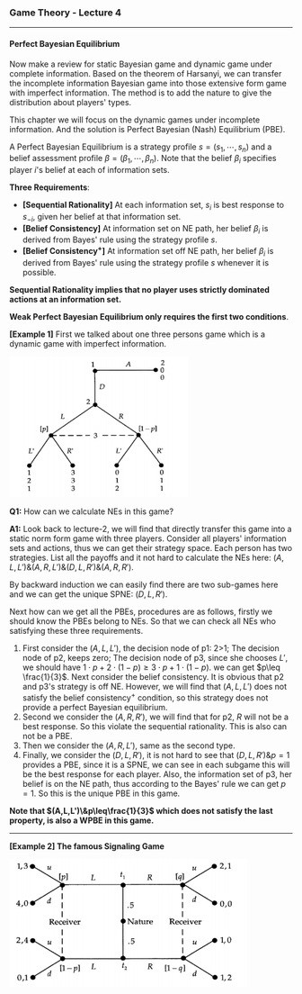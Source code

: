 ### Game Theory - Lecture 4

---

#### Perfect Bayesian Equilibrium

Now make a review for static Bayesian game and dynamic game under complete information. Based on the theorem of Harsanyi, we can transfer the incomplete information Bayesian game into those extensive form game with imperfect information. The method is to add the nature to give the distribution about players' types.

This chapter we will focus on the dynamic games under incomplete information. And the solution is Perfect Bayesian (Nash) Equilibrium (PBE). 

A Perfect Bayesian Equilibrium is a strategy profile $s=(s_1,\cdots, s_n)$ and a belief assessment profile $\beta=(\beta_1,\cdots,\beta_n)$. Note that the belief $\beta_i$ specifies player $i$'s belief at each of information sets.

**Three Requirements**:

- **[Sequential Rationality]** At each information set, $s_i$ is best response to $s_{-i}$, given her belief at that information set.
- **[Belief Consistency]** At information set on NE path, her belief $\beta_i$ is derived from Bayes' rule using the strategy profile $s$.
- **[Belief Consistency$^+$]** At information set off NE path, her belief $\beta_i$ is derived from Bayes' rule using the strategy profile $s$ whenever it is possible.

**Sequential Rationality implies that no player uses strictly dominated actions at an information set.**

**Weak Perfect Bayesian Equilibrium only requires the first two conditions**.

**[Example 1]** First we talked about one three persons game which is a dynamic game with imperfect information.

<img src="../Pictures/l4-1.png" style="zoom:67%;" />

**Q1:** How can we calculate NEs in this game?

**A1:** Look back to lecture-2, we will find that directly transfer this game into a static norm form game with three players. Consider all players' information sets and actions, thus we can get their strategy space. Each person has two strategies. List all the payoffs and it not hard to calculate the NEs here: $(A,L,L')\&(A,R,L')\&(D,L,R')\& (A,R,R')$.

By backward induction we can easily find there are two sub-games here and we can get the unique SPNE: $(D,L,R')$.

Next how can we get all the PBEs, procedures are as follows, firstly we should know the PBEs belong to NEs. So that we can check all NEs who satisfying these three requirements.

1. First consider the $(A,L,L')$, the decision node of p1: 2>1; The decision node of p2, keeps zero; The decision node of p3, since she chooses $L'$, we should have $1\cdot p+2\cdot(1-p)\geq 3\cdot p+1\cdot (1-p)$. we can get $p\leq \frac{1}{3}$. Next consider the belief consistency. It is obvious that p2 and p3's strategy is off NE. However, we will find that $(A,L,L')$ does not satisfy the belief consistency$^+$ condition, so this strategy does not provide a perfect Bayesian equilibrium. 
2. Second we consider the $(A,R,R')$, we will find that for p2, $R$ will not be a best response. So this violate the sequential rationality. This is also can not be a PBE.
3. Then we consider the $(A,R,L')$, same as the second type.
4. Finally, we consider the $(D,L,R')$, it is not hard to see that $(D,L,R')\&p=1$ provides a PBE, since it is a SPNE, we can see in each subgame this will be the best response for each player. Also, the information set of p3, her belief is on the NE path, thus according to the Bayes' rule we can get $p=1$. So this is the unique PBE in this game.

**Note that $(A,L,L')\&p\leq\frac{1}{3}$ which does not satisfy the last property, is also a WPBE in this game.**

---

**[Example 2] The famous Signaling Game** 

<img src="../Pictures/l4-2.png" style="zoom:67%;" />
